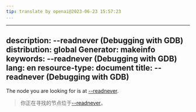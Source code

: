 ```yaml
---
tip: translate by openai@2023-06-23 15:57:23
...
```

---
description: \--readnever (Debugging with GDB)
distribution: global
Generator: makeinfo
keywords: \--readnever (Debugging with GDB)
lang: en
resource-type: document
title: \--readnever (Debugging with GDB)
---

The node you are looking for is at [\--readnever](File-Options.html#g_t_002d_002dreadnever).

> 你正在寻找的节点位于[\--readnever](File-Options.html#g_t_002d_002dreadnever)。
